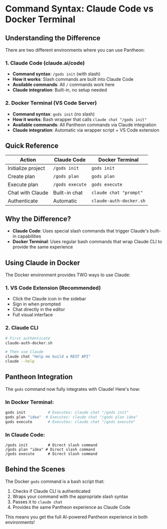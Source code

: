# Command Syntax: Claude Code vs Docker Terminal

## Understanding the Difference

There are two different environments where you can use Pantheon:

### 1. Claude Code (claude.ai/code)
- **Command syntax**: `/gods init` (with slash)
- **How it works**: Slash commands are built into Claude Code
- **Available commands**: All `/` commands work here
- **Claude integration**: Built-in, no setup needed

### 2. Docker Terminal (VS Code Server)
- **Command syntax**: `gods init` (no slash)
- **How it works**: Bash wrapper that calls `claude chat "/gods init"`
- **Available commands**: All Pantheon commands via Claude integration
- **Claude integration**: Automatic via wrapper script + VS Code extension

## Quick Reference

| Action | Claude Code | Docker Terminal |
|--------|-------------|----------------|
| Initialize project | `/gods init` | `gods init` |
| Create plan | `/gods plan` | `gods plan` |
| Execute plan | `/gods execute` | `gods execute` |
| Chat with Claude | Built-in chat | `claude chat "prompt"` |
| Authenticate | Automatic | `claude-auth-docker.sh` |

## Why the Difference?

- **Claude Code**: Uses special slash commands that trigger Claude's built-in capabilities
- **Docker Terminal**: Uses regular bash commands that wrap Claude CLI to provide the same experience

## Using Claude in Docker

The Docker environment provides TWO ways to use Claude:

### 1. VS Code Extension (Recommended)
- Click the Claude icon in the sidebar
- Sign in when prompted
- Chat directly in the editor
- Full visual interface

### 2. Claude CLI
```bash
# First authenticate
claude-auth-docker.sh

# Then use Claude
claude chat "Help me build a REST API"
claude --help
```

## Pantheon Integration

The `gods` command now fully integrates with Claude! Here's how:

### In Docker Terminal:
```bash
gods init          # Executes: claude chat "/gods init"
gods plan "idea"  # Executes: claude chat "/gods plan idea"
gods execute       # Executes: claude chat "/gods execute"
```

### In Claude Code:
```
/gods init         # Direct slash command
/gods plan "idea" # Direct slash command
/gods execute      # Direct slash command
```

## Behind the Scenes

The Docker `gods` command is a bash script that:
1. Checks if Claude CLI is authenticated
2. Wraps your command with the appropriate slash syntax
3. Passes it to `claude chat`
4. Provides the same Pantheon experience as Claude Code

This means you get the full AI-powered Pantheon experience in both environments!